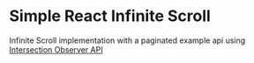 # Simple React Infinite Scroll

Infinite Scroll implementation with a paginated example api using [Intersection Observer API](https://developer.mozilla.org/en-US/docs/Web/API/Intersection_Observer_API)
